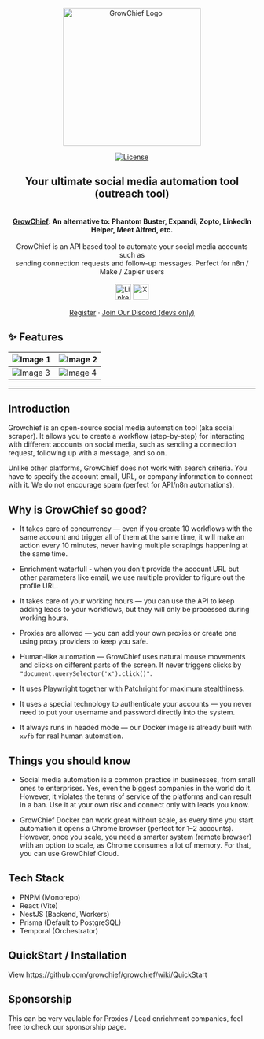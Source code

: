<p align="center">
  <a href="https://growchief.com/" target="_blank">
  <picture>
    <source media="(prefers-color-scheme: dark)" srcset="https://github.com/user-attachments/assets/1ba8233b-856e-448e-899b-5f9445e65d85">
    <img alt="GrowChief Logo" src="https://github.com/user-attachments/assets/50401d55-d870-478a-a5c4-ef6b474e6ccc" width="280"/>
  </picture>
  </a>
</p>

<p align="center">
<a href="https://opensource.org/license/agpl-v3">
  <img src="https://img.shields.io/badge/License-AGPL%203.0-blue.svg" alt="License">
</a>
</p>

<div align="center">
  <strong>
  <h2>Your ultimate social media automation tool (outreach tool)</h2><br />
  <a href="https://growchief.com">GrowChief</a>: An alternative to: Phantom Buster, Expandi, Zopto, LinkedIn Helper, Meet Alfred, etc.<br /><br />
  </strong>
  GrowChief is an API based tool to automate your social media accounts such as<br />sending connection requests and follow-up messages. Perfect for n8n / Make / Zapier users
</div>

<div class="flex" align="center">
  <br />
  <img alt="Linkedin" src="https://postiz.com/svgs/socials/Linkedin.svg" width="32">
  <img alt="X" src="https://postiz.com/svgs/socials/X.svg" width="32">
</div>

<p align="center">
  <a href="https://platform.growchief.com">Register</a>
  ·
  <a href="https://discord.growchief.com">Join Our Discord (devs only)</a>
</p>

## ✨ Features

| ![Image 1](https://github.com/user-attachments/assets/492ffc23-98ff-4d1b-a812-34debc0d2161) | ![Image 2](https://github.com/user-attachments/assets/1dd33597-dc87-45a7-8380-f31c102c3687) |
| ------------------------------------------------------------------------------------------- | ------------------------------------------------------------------------------------------- |
| ![Image 3](https://github.com/user-attachments/assets/ba7d377a-8ede-424e-9c5e-6f7741d97f81) | ![Image 4](https://github.com/user-attachments/assets/17e903c8-b32c-4f6c-b565-dc30f240f069) |

---

## Introduction

Growchief is an open-source social media automation tool (aka social scraper). It allows you to create a workflow (step-by-step) for interacting with different accounts on social media, such as sending a connection request, following up with a message, and so on.

Unlike other platforms, GrowChief does not work with search criteria. You have to specify the account email, URL, or company information to connect with it. We do not encourage spam (perfect for API/n8n automations).

## Why is GrowChief so good?

* It takes care of concurrency — even if you create 10 workflows with the same account and trigger all of them at the same time, it will make an action every 10 minutes, never having multiple scrapings happening at the same time.

* Enrichment waterfull - when you don't provide the account URL but other parameters like email, we use multiple provider to figure out the profile URL.

* It takes care of your working hours — you can use the API to keep adding leads to your workflows, but they will only be processed during working hours.

* Proxies are allowed — you can add your own proxies or create one using proxy providers to keep you safe.

* Human-like automation — GrowChief uses natural mouse movements and clicks on different parts of the screen. It never triggers clicks by `"document.querySelector('x').click()"`.

* It uses [Playwright](https://github.com/microsoft/playwright) together with [Patchright](https://github.com/Kaliiiiiiiiii-Vinyzu/patchright) for maximum stealthiness.

* It uses a special technology to authenticate your accounts — you never need to put your username and password directly into the system.

* It always runs in headed mode — our Docker image is already built with `xvfb` for real human automation.

## Things you should know

* Social media automation is a common practice in businesses, from small ones to enterprises. Yes, even the biggest companies in the world do it.
  However, it violates the terms of service of the platforms and can result in a ban. Use it at your own risk and connect only with leads you know.

* GrowChief Docker can work great without scale, as every time you start automation it opens a Chrome browser (perfect for 1–2 accounts).
  However, once you scale, you need a smarter system (remote browser) with an option to scale, as Chrome consumes a lot of memory. For that, you can use GrowChief Cloud.


## Tech Stack

* PNPM (Monorepo)
* React (Vite)
* NestJS (Backend, Workers)
* Prisma (Default to PostgreSQL)
* Temporal (Orchestrator)

## QuickStart / Installation

View https://github.com/growchief/growchief/wiki/QuickStart

## Sponsorship

This can be very vaulable for Proxies / Lead enrichment companies, feel free to check our sponsorship page.

